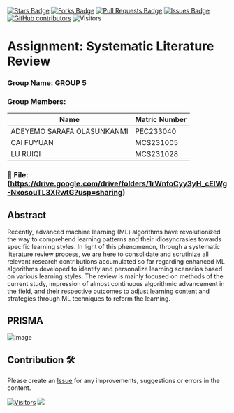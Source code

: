 <a href="https://github.com/drshahizan/research-design/stargazers"><img src="https://img.shields.io/github/stars/drshahizan/research-design" alt="Stars Badge"/></a>
<a href="https://github.com/drshahizan/research-design/network/members"><img src="https://img.shields.io/github/forks/drshahizan/research-design" alt="Forks Badge"/></a>
<a href="https://github.com/drshahizan/research-design/pulls"><img src="https://img.shields.io/github/issues-pr/drshahizan/research-design" alt="Pull Requests Badge"/></a>
<a href="https://github.com/drshahizan/research-design"><img src="https://img.shields.io/github/issues/drshahizan/research-design" alt="Issues Badge"/></a>
<a href="https://github.com/drshahizan/research-design/graphs/contributors"><img alt="GitHub contributors" src="https://img.shields.io/github/contributors/drshahizan/research-design?color=2b9348"></a>
![Visitors](https://api.visitorbadge.io/api/visitors?path=https%3A%2F%2Fgithub.com%2Fdrshahizan%2BDM&labelColor=%23d9e3f0&countColor=%23697689&style=flat)

# Assignment: Systematic Literature Review

### Group Name: GROUP 5
### Group Members:

| Name          | Matric Number  | 
| ------------- | -------------- | 
|ADEYEMO SARAFA OLASUNKANMI    | PEC233040      | 
|CAI FUYUAN     | MCS231005       | 
|LU RUIQI    | MCS231028       |


### 📂  File:(https://drive.google.com/drive/folders/1rWnfoCyy3yH_cElWg-NxosouTL3XRwtG?usp=sharing)


## Abstract
Recently, advanced machine learning (ML) algorithms have revolutionized the way to comprehend learning patterns and their idiosyncrasies towards specific learning styles. In light of this phenomenon, through a systematic literature review process, we are here to consolidate and scrutinize all relevant research contributions accumulated so far regarding enhanced ML algorithms developed to identify and personalize learning scenarios based on various learning styles. The review is mainly focused on methods of the current study, impression of almost continuous algorithmic advancement in the field, and their respective outcomes to adjust learning content and strategies through ML techniques to reform the learning.

## PRISMA
![image](https://github.com/user-attachments/assets/4fdcfac0-0ba5-4b3c-80dc-59f4ed6acc62)




## Contribution 🛠️
Please create an [Issue](https://github.com/drshahizan/research-design/issues) for any improvements, suggestions or errors in the content.



[![Visitors](https://api.visitorbadge.io/api/visitors?path=https%3A%2F%2Fgithub.com%2Fdrshahizan&labelColor=%23697689&countColor=%23555555&style=plastic)](https://visitorbadge.io/status?path=https%3A%2F%2Fgithub.com%2Fdrshahizan)
![](https://hit.yhype.me/github/profile?user_id=81284918)






